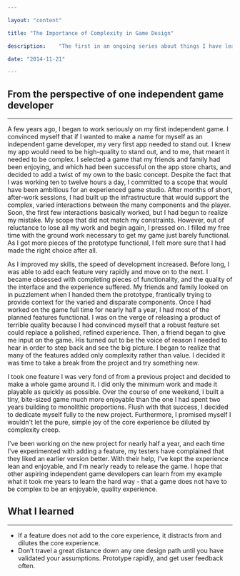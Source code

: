 ```yaml
---

layout: "content"

title: "The Importance of Complexity in Game Design"

description:    "The first in an ongoing series about things I have learned while developing games independently."

date: "2014-11-21"

---
```


## From the perspective of one independent game developer

_______________________________________________________________________________

 A few years ago, I began to work seriously on my first independent game.  I convinced myself that if I wanted to make a name for myself as an independent game developer, my very first app needed to stand out.  I knew my app would need to be high-quality to stand out, and to me, that meant it needed to be complex.  I selected a game that my friends and family had been enjoying, and which had been successful on the app store charts, and decided to add a twist of my own to the basic concept.  Despite the fact that I was working ten to twelve hours a day, I committed to a scope that would have been ambitious for an experienced game studio. After months of short, after-work sessions, I had built up the infrastructure that would support the complex, varied interactions between the many components and the player. Soon, the first few interactions basically worked, but I had begun to realize my mistake. My scope that did not match my constraints.  However, out of reluctance to lose all my work and begin again, I pressed on.  I filled my free time with the ground work necessary to get my game just barely functional.  As I got more pieces of the prototype functional, I felt more sure that I had made the right choice after all.  

As I improved my skills, the speed of development increased.  Before long, I was able to add each feature very rapidly and move on to the next.  I became obsessed with completing pieces of functionality, and the quality of the interface and the experience suffered. My friends and family looked on in puzzlement when I handed them the prototype, frantically trying to provide context for the varied and disparate components.  Once I had worked on the game full time for nearly half a year, I had most of the planned features functional.  I was on the verge of releasing a product of terrible quality because I had convinced myself that a robust feature set could replace a polished, refined experience. Then, a friend began to give me input on the game. His turned out to be the voice of reason I needed to hear in order to step back and see the big picture.  I began to realize that many of the features added only complexity rather than value.  I decided it was time to take a break from the project and try something new.

I took one feature I was very fond of from a previous project and decided to make a whole game around it.  I did only the minimum work and made it playable as quickly as possible.  Over the course of one weekend, I built a tiny, bite-sized game much more enjoyable than the one I had spent two years building to monolithic proportions.  Flush with that success, I decided to dedicate myself fully to the new project.  Furthermore, I promised myself I wouldn't let the pure, simple joy of the core experience be diluted by complexity creep. 

I've been working on the new project for nearly half a year, and each time I've experimented with adding a feature, my testers have complained that they liked an earlier version better.  With their help, I've kept the experience lean and enjoyable, and I'm nearly ready to release the game.  I hope that other aspiring independent game developers can learn from my example what it took me years to learn the hard way - that a game does not have to be complex to be an enjoyable, quality experience.


## What I learned

___

- If a feature does not add to the core experience, it distracts from and dilutes the core experience.
- Don’t travel a great distance down any one design path until you have validated your assumptions.  Prototype rapidly, and get user feedback often.
